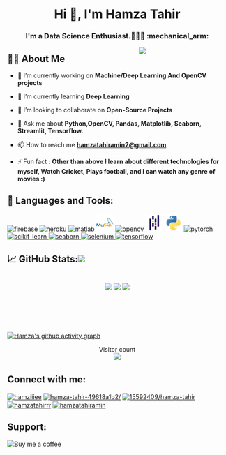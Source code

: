 <h1 align="center">Hi 👋, I'm Hamza Tahir</h1>
<h3 align="center">I'm a Data Science Enthusiast.👨🏼‍💻 :mechanical_arm:</h3>


<img width="40%" src="GIF.gif" align="right" />

## 🙋‍♂️ About Me

- 🔭 I’m currently working on **Machine/Deep Learning And OpenCV projects**

- 🌱 I’m currently learning **Deep Learning**

- 👯 I’m looking to collaborate on **Open-Source Projects**

- 💬 Ask me about **Python,OpenCV, Pandas, Matplotlib, Seaborn, Streamlit, Tensorflow.**

- 📫 How to reach me **hamzatahiramin2@gmail.com**

- ⚡ Fun fact : **Other than above I learn about different technologies for myself, Watch Cricket, Plays football, and I can watch any genre of movies :)**


<h2 align="left">🚀 Languages and Tools:</h2>
<p align="left"> <a href="https://firebase.google.com/" target="_blank" rel="noreferrer"> <img src="https://www.vectorlogo.zone/logos/firebase/firebase-icon.svg" alt="firebase" width="40" height="40"/> </a> <a href="https://heroku.com" target="_blank" rel="noreferrer"> <img src="https://www.vectorlogo.zone/logos/heroku/heroku-icon.svg" alt="heroku" width="40" height="40"/> </a> <a href="https://www.mathworks.com/" target="_blank" rel="noreferrer"> <img src="https://upload.wikimedia.org/wikipedia/commons/2/21/Matlab_Logo.png" alt="matlab" width="40" height="40"/> </a> <a href="https://www.mysql.com/" target="_blank" rel="noreferrer"> <img src="https://raw.githubusercontent.com/devicons/devicon/master/icons/mysql/mysql-original-wordmark.svg" alt="mysql" width="40" height="40"/> </a> <a href="https://opencv.org/" target="_blank" rel="noreferrer"> <img src="https://www.vectorlogo.zone/logos/opencv/opencv-icon.svg" alt="opencv" width="40" height="40"/> </a> <a href="https://pandas.pydata.org/" target="_blank" rel="noreferrer"> <img src="https://raw.githubusercontent.com/devicons/devicon/2ae2a900d2f041da66e950e4d48052658d850630/icons/pandas/pandas-original.svg" alt="pandas" width="40" height="40"/> </a> <a href="https://www.python.org" target="_blank" rel="noreferrer"> <img src="https://raw.githubusercontent.com/devicons/devicon/master/icons/python/python-original.svg" alt="python" width="40" height="40"/> </a> <a href="https://pytorch.org/" target="_blank" rel="noreferrer"> <img src="https://www.vectorlogo.zone/logos/pytorch/pytorch-icon.svg" alt="pytorch" width="40" height="40"/> </a> <a href="https://scikit-learn.org/" target="_blank" rel="noreferrer"> <img src="https://upload.wikimedia.org/wikipedia/commons/0/05/Scikit_learn_logo_small.svg" alt="scikit_learn" width="40" height="40"/> </a> <a href="https://seaborn.pydata.org/" target="_blank" rel="noreferrer"> <img src="https://seaborn.pydata.org/_images/logo-mark-lightbg.svg" alt="seaborn" width="40" height="40"/> </a> <a href="https://www.selenium.dev" target="_blank" rel="noreferrer"> <img src="https://raw.githubusercontent.com/detain/svg-logos/780f25886640cef088af994181646db2f6b1a3f8/svg/selenium-logo.svg" alt="selenium" width="40" height="40"/> </a> <a href="https://www.tensorflow.org" target="_blank" rel="noreferrer"> <img src="https://www.vectorlogo.zone/logos/tensorflow/tensorflow-icon.svg" alt="tensorflow" width="40" height="40"/> </a> </p>


## 📈 GitHub Stats:<img src='.github/workflows/cartoon1.gif' height=60/>

<p align = "center"><br>
<img src='https://github-readme-stats.vercel.app/api?username=Hamza-Tahirr&theme=great-gatsby&hide_border=true&include_all_commits=false&count_private=false' width=32%/>
<img  src='https://github-readme-streak-stats.herokuapp.com/?user=Hamza-Tahirr&theme=great-gatsby&hide_border=true' width=33% /> 
<img  src='https://github-readme-stats.vercel.app/api/top-langs/?username=Hamza-Tahirr&theme=great-gatsby&hide_border=true&include_all_commits=false&count_private=false&layout=compact' width=33% />
</p><br>

<br></br>


[![Hamza's github activity graph](https://activity-graph.herokuapp.com/graph?username=Hamza-Tahirr&theme=redical)](https://github.com/Hamza-Tahirr/github-readme-activity-graph)

<p align="center"> 
  Visitor count<br>
  <img src="https://profile-counter.glitch.me/Hamza-Tahirr/count.svg" />
</p>


<h2 align="left">Connect with me:</h2>
<p align="left">
<a href="https://twitter.com/hamziiiee" target="blank"><img align="center" src="https://raw.githubusercontent.com/rahuldkjain/github-profile-readme-generator/master/src/images/icons/Social/twitter.svg" alt="hamziiiee" height="30" width="40" /></a>
<a href="https://linkedin.com/in/hamza-tahir-49618a1b2/" target="blank"><img align="center" src="https://raw.githubusercontent.com/rahuldkjain/github-profile-readme-generator/master/src/images/icons/Social/linked-in-alt.svg" alt="hamza-tahir-49618a1b2/" height="30" width="40" /></a>
<a href="https://stackoverflow.com/users/15592409/hamza-tahir" target="blank"><img align="center" src="https://raw.githubusercontent.com/rahuldkjain/github-profile-readme-generator/master/src/images/icons/Social/stack-overflow.svg" alt="15592409/hamza-tahir" height="30" width="40" /></a>
<a href="https://kaggle.com/hamzatahirrr" target="blank"><img align="center" src="https://raw.githubusercontent.com/rahuldkjain/github-profile-readme-generator/master/src/images/icons/Social/kaggle.svg" alt="hamzatahirrr" height="30" width="40" /></a>
<a href="https://instagram.com/hamzatahiramin" target="blank"><img align="center" src="https://raw.githubusercontent.com/rahuldkjain/github-profile-readme-generator/master/src/images/icons/Social/instagram.svg" alt="hamzatahiramin" height="30" width="40" /></a>
</p>

<h2 align="left">Support:</h2>
<p><a href="https://www.buymeacoffee.com/Buy me a coffee"> <img align="left" src="https://cdn.buymeacoffee.com/buttons/v2/default-yellow.png" height="50" width="210" alt="Buy me a coffee" /></a></p><br><br>
